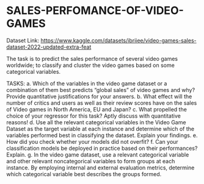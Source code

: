 # SALES-PERFOMANCE-OF-VIDEO-GAMES
Dataset Link:
https://www.kaggle.com/datasets/ibriiee/video-games-sales-dataset-2022-updated-extra-feat

The task is to predict the sales performance of several video games worldwide; to classify and
cluster the video games based on some categorical variables.

TASKS:
a. Which of the variables in the video game dataset or a combination of them best predicts
“global sales” of video games and why? Provide quantitative justifications for your
answers.
b. What effect will the number of critics and users as well as their review scores have on
the sales of Video games in North America, EU and Japan?
c. What propelled the choice of your regressor for this task? Aptly discuss with
quantitative reasons!
d. Use all the relevant categorical variables in the Video Game Dataset as the target
variable at each instance and determine which of the variables performed best in
classifying the dataset. Explain your findings.
e. How did you check whether your models did not overfit?
f. Can your classification models be deployed in practice based on their performances?
Explain.
g. In the video game dataset, use a relevant categorical variable and other relevant noncategorical variables to form groups at each instance. By employing internal and
external evaluation metrics, determine which categorical variable best describes the
groups formed. 
